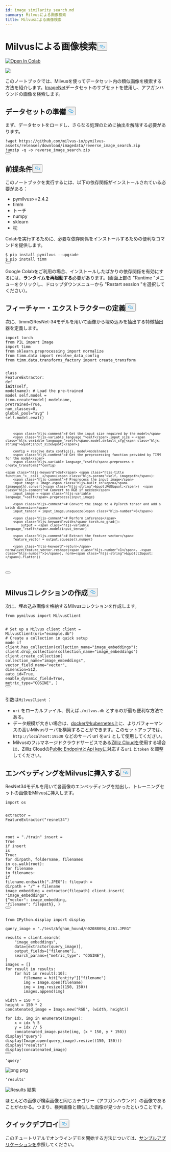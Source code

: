 ```yaml
---
id: image_similarity_search.md
summary: Milvusによる画像検索
title: Milvusによる画像検索
---
```


<h1 id="Image-Search-with-Milvus" class="common-anchor-header">Milvusによる画像検索<button data-href="#Image-Search-with-Milvus" class="anchor-icon" translate="no">
      <svg translate="no"
        aria-hidden="true"
        focusable="false"
        height="20"
        version="1.1"
        viewBox="0 0 16 16"
        width="16"
      >
        <path
          fill="#0092E4"
          fill-rule="evenodd"
          d="M4 9h1v1H4c-1.5 0-3-1.69-3-3.5S2.55 3 4 3h4c1.45 0 3 1.69 3 3.5 0 1.41-.91 2.72-2 3.25V8.59c.58-.45 1-1.27 1-2.09C10 5.22 8.98 4 8 4H4c-.98 0-2 1.22-2 2.5S3 9 4 9zm9-3h-1v1h1c1 0 2 1.22 2 2.5S13.98 12 13 12H9c-.98 0-2-1.22-2-2.5 0-.83.42-1.64 1-2.09V6.25c-1.09.53-2 1.84-2 3.25C6 11.31 7.55 13 9 13h4c1.45 0 3-1.69 3-3.5S14.5 6 13 6z"
        ></path>
      </svg>
    </button></h1><p><a href="https://colab.research.google.com/github/milvus-io/bootcamp/blob/master/bootcamp/tutorials/quickstart/image_search_with_milvus.ipynb" target="_parent"><img translate="no" src="https://colab.research.google.com/assets/colab-badge.svg" alt="Open In Colab"/></a></p>
<p><img translate="no" src="https://raw.githubusercontent.com/milvus-io/bootcamp/master/bootcamp/tutorials/quickstart/apps/image_search_with_milvus/pics/image_search_demo.png"/></p>
<p>このノートブックでは、Milvusを使ってデータセット内の類似画像を検索する方法を紹介します。<a href="https://www.image-net.org/">ImageNet</a>データセットのサブセットを使用し、アフガンハウンドの画像を検索します。</p>
<h2 id="Dataset-Preparation" class="common-anchor-header">データセットの準備<button data-href="#Dataset-Preparation" class="anchor-icon" translate="no">
      <svg translate="no"
        aria-hidden="true"
        focusable="false"
        height="20"
        version="1.1"
        viewBox="0 0 16 16"
        width="16"
      >
        <path
          fill="#0092E4"
          fill-rule="evenodd"
          d="M4 9h1v1H4c-1.5 0-3-1.69-3-3.5S2.55 3 4 3h4c1.45 0 3 1.69 3 3.5 0 1.41-.91 2.72-2 3.25V8.59c.58-.45 1-1.27 1-2.09C10 5.22 8.98 4 8 4H4c-.98 0-2 1.22-2 2.5S3 9 4 9zm9-3h-1v1h1c1 0 2 1.22 2 2.5S13.98 12 13 12H9c-.98 0-2-1.22-2-2.5 0-.83.42-1.64 1-2.09V6.25c-1.09.53-2 1.84-2 3.25C6 11.31 7.55 13 9 13h4c1.45 0 3-1.69 3-3.5S14.5 6 13 6z"
        ></path>
      </svg>
    </button></h2><p>まず、データセットをロードし、さらなる処理のために抽出を解除する必要があります。</p>
<pre><code translate="no" class="language-python">!wget https://github.com/milvus-io/pymilvus-assets/releases/download/imagedata/reverse_image_search.<span class="hljs-built_in">zip</span>
!unzip -q -o reverse_image_search.<span class="hljs-built_in">zip</span>
<button class="copy-code-btn"></button></code></pre>
<h2 id="Prequisites" class="common-anchor-header">前提条件<button data-href="#Prequisites" class="anchor-icon" translate="no">
      <svg translate="no"
        aria-hidden="true"
        focusable="false"
        height="20"
        version="1.1"
        viewBox="0 0 16 16"
        width="16"
      >
        <path
          fill="#0092E4"
          fill-rule="evenodd"
          d="M4 9h1v1H4c-1.5 0-3-1.69-3-3.5S2.55 3 4 3h4c1.45 0 3 1.69 3 3.5 0 1.41-.91 2.72-2 3.25V8.59c.58-.45 1-1.27 1-2.09C10 5.22 8.98 4 8 4H4c-.98 0-2 1.22-2 2.5S3 9 4 9zm9-3h-1v1h1c1 0 2 1.22 2 2.5S13.98 12 13 12H9c-.98 0-2-1.22-2-2.5 0-.83.42-1.64 1-2.09V6.25c-1.09.53-2 1.84-2 3.25C6 11.31 7.55 13 9 13h4c1.45 0 3-1.69 3-3.5S14.5 6 13 6z"
        ></path>
      </svg>
    </button></h2><p>このノートブックを実行するには、以下の依存関係がインストールされている必要がある：</p>
<ul>
<li>pymilvus&gt;=2.4.2</li>
<li>timm</li>
<li>トーチ</li>
<li>numpy</li>
<li>sklearn</li>
<li>枕</li>
</ul>
<p>Colabを実行するために、必要な依存関係をインストールするための便利なコマンドを提供します。</p>
<pre><code translate="no" class="language-python">$ pip install pymilvus --upgrade
$ pip install timm
<button class="copy-code-btn"></button></code></pre>
<div class="alert note">
<p>Google Colabをご利用の場合、インストールしたばかりの依存関係を有効にするには、<strong>ランタイムを再起動する</strong>必要があります。(画面上部の "Runtime "メニューをクリックし、ドロップダウンメニューから "Restart session "を選択してください）。</p>
</div>
<h2 id="Define-the-Feature-Extractor" class="common-anchor-header">フィーチャー・エクストラクターの定義<button data-href="#Define-the-Feature-Extractor" class="anchor-icon" translate="no">
      <svg translate="no"
        aria-hidden="true"
        focusable="false"
        height="20"
        version="1.1"
        viewBox="0 0 16 16"
        width="16"
      >
        <path
          fill="#0092E4"
          fill-rule="evenodd"
          d="M4 9h1v1H4c-1.5 0-3-1.69-3-3.5S2.55 3 4 3h4c1.45 0 3 1.69 3 3.5 0 1.41-.91 2.72-2 3.25V8.59c.58-.45 1-1.27 1-2.09C10 5.22 8.98 4 8 4H4c-.98 0-2 1.22-2 2.5S3 9 4 9zm9-3h-1v1h1c1 0 2 1.22 2 2.5S13.98 12 13 12H9c-.98 0-2-1.22-2-2.5 0-.83.42-1.64 1-2.09V6.25c-1.09.53-2 1.84-2 3.25C6 11.31 7.55 13 9 13h4c1.45 0 3-1.69 3-3.5S14.5 6 13 6z"
        ></path>
      </svg>
    </button></h2><p>次に、timmのResNet-34モデルを用いて画像から埋め込みを抽出する特徴抽出器を定義します。</p>
<pre><code translate="no" class="language-python"><span class="hljs-keyword">import</span> torch
<span class="hljs-keyword">from</span> PIL <span class="hljs-keyword">import</span> Image
<span class="hljs-keyword">import</span> timm
<span class="hljs-keyword">from</span> sklearn.preprocessing <span class="hljs-keyword">import</span> normalize
<span class="hljs-keyword">from</span> timm.data <span class="hljs-keyword">import</span> resolve_data_config
<span class="hljs-keyword">from</span> timm.data.transforms_factory <span class="hljs-keyword">import</span> create_transform

<span class="hljs-keyword">class</span> <span class="hljs-title class_">FeatureExtractor</span>:
<span class="hljs-keyword">def</span> <span class="hljs-title function_">**init**</span>(<span class="hljs-params">self, modelname</span>):
<span class="hljs-comment"># Load the pre-trained model</span>
<span class="hljs-variable language_">self</span>.model = timm.create*model(
modelname, pretrained=<span class="hljs-literal">True</span>, num_classes=<span class="hljs-number">0</span>, global_pool=<span class="hljs-string">&quot;avg&quot;</span>
)
<span class="hljs-variable language*">self</span>.model.<span class="hljs-built_in">eval</span>()

        <span class="hljs-comment"># Get the input size required by the model</span>
        <span class="hljs-variable language_">self</span>.input_size = <span class="hljs-variable language_">self</span>.model.default_cfg[<span class="hljs-string">&quot;input_size&quot;</span>]

        config = resolve_data_config({}, model=modelname)
        <span class="hljs-comment"># Get the preprocessing function provided by TIMM for the model</span>
        <span class="hljs-variable language_">self</span>.preprocess = create_transform(**config)

    <span class="hljs-keyword">def</span> <span class="hljs-title function_">__call__</span>(<span class="hljs-params">self, imagepath</span>):
        <span class="hljs-comment"># Preprocess the input image</span>
        input_image = Image.<span class="hljs-built_in">open</span>(imagepath).convert(<span class="hljs-string">&quot;RGB&quot;</span>)  <span class="hljs-comment"># Convert to RGB if needed</span>
        input_image = <span class="hljs-variable language_">self</span>.preprocess(input_image)

        <span class="hljs-comment"># Convert the image to a PyTorch tensor and add a batch dimension</span>
        input_tensor = input_image.unsqueeze(<span class="hljs-number">0</span>)

        <span class="hljs-comment"># Perform inference</span>
        <span class="hljs-keyword">with</span> torch.no_grad():
            output = <span class="hljs-variable language_">self</span>.model(input_tensor)

        <span class="hljs-comment"># Extract the feature vector</span>
        feature_vector = output.squeeze().numpy()

        <span class="hljs-keyword">return</span> normalize(feature_vector.reshape(<span class="hljs-number">1</span>, -<span class="hljs-number">1</span>), norm=<span class="hljs-string">&quot;l2&quot;</span>).flatten()

<button class="copy-code-btn"></button></code></pre>

<h2 id="Create-a-Milvus-Collection" class="common-anchor-header">Milvusコレクションの作成<button data-href="#Create-a-Milvus-Collection" class="anchor-icon" translate="no">
      <svg translate="no"
        aria-hidden="true"
        focusable="false"
        height="20"
        version="1.1"
        viewBox="0 0 16 16"
        width="16"
      >
        <path
          fill="#0092E4"
          fill-rule="evenodd"
          d="M4 9h1v1H4c-1.5 0-3-1.69-3-3.5S2.55 3 4 3h4c1.45 0 3 1.69 3 3.5 0 1.41-.91 2.72-2 3.25V8.59c.58-.45 1-1.27 1-2.09C10 5.22 8.98 4 8 4H4c-.98 0-2 1.22-2 2.5S3 9 4 9zm9-3h-1v1h1c1 0 2 1.22 2 2.5S13.98 12 13 12H9c-.98 0-2-1.22-2-2.5 0-.83.42-1.64 1-2.09V6.25c-1.09.53-2 1.84-2 3.25C6 11.31 7.55 13 9 13h4c1.45 0 3-1.69 3-3.5S14.5 6 13 6z"
        ></path>
      </svg>
    </button></h2><p>次に、埋め込み画像を格納するMilvusコレクションを作成します。</p>
<pre><code translate="no" class="language-python"><span class="hljs-keyword">from</span> pymilvus <span class="hljs-keyword">import</span> MilvusClient

<span class="hljs-comment"># Set up a Milvus client</span>
client = MilvusClient(uri=<span class="hljs-string">&quot;example.db&quot;</span>)
<span class="hljs-comment"># Create a collection in quick setup mode</span>
<span class="hljs-keyword">if</span> client.has_collection(collection_name=<span class="hljs-string">&quot;image_embeddings&quot;</span>):
client.drop_collection(collection_name=<span class="hljs-string">&quot;image_embeddings&quot;</span>)
client.create_collection(
collection_name=<span class="hljs-string">&quot;image_embeddings&quot;</span>,
vector_field_name=<span class="hljs-string">&quot;vector&quot;</span>,
dimension=<span class="hljs-number">512</span>,
auto_id=<span class="hljs-literal">True</span>,
enable_dynamic_field=<span class="hljs-literal">True</span>,
metric_type=<span class="hljs-string">&quot;COSINE&quot;</span>,
)
<button class="copy-code-btn"></button></code></pre>

<div class="alert note">
<p>引数は<code translate="no">MilvusClient</code> ：</p>
<ul>
<li><code translate="no">uri</code> をローカルファイル、例えば<code translate="no">./milvus.db</code> とするのが最も便利な方法である。</li>
<li>データ規模が大きい場合は、<a href="https://milvus.io/docs/quickstart.md">dockerやkubernetes</a>上に、よりパフォーマンスの高いMilvusサーバを構築することができます。このセットアップでは、<code translate="no">http://localhost:19530</code> などのサーバ uri を<code translate="no">uri</code> として使用してください。</li>
<li>Milvusのフルマネージドクラウドサービスである<a href="https://zilliz.com/cloud">Zilliz Cloudを</a>使用する場合は、Zilliz Cloudの<a href="https://docs.zilliz.com/docs/on-zilliz-cloud-console#free-cluster-details">Public EndpointとApi keyに</a>対応する<code translate="no">uri</code> と<code translate="no">token</code> を調整してください。</li>
</ul>
</div>
<h2 id="Insert-the-Embeddings-to-Milvus" class="common-anchor-header">エンベッディングをMilvusに挿入する<button data-href="#Insert-the-Embeddings-to-Milvus" class="anchor-icon" translate="no">
      <svg translate="no"
        aria-hidden="true"
        focusable="false"
        height="20"
        version="1.1"
        viewBox="0 0 16 16"
        width="16"
      >
        <path
          fill="#0092E4"
          fill-rule="evenodd"
          d="M4 9h1v1H4c-1.5 0-3-1.69-3-3.5S2.55 3 4 3h4c1.45 0 3 1.69 3 3.5 0 1.41-.91 2.72-2 3.25V8.59c.58-.45 1-1.27 1-2.09C10 5.22 8.98 4 8 4H4c-.98 0-2 1.22-2 2.5S3 9 4 9zm9-3h-1v1h1c1 0 2 1.22 2 2.5S13.98 12 13 12H9c-.98 0-2-1.22-2-2.5 0-.83.42-1.64 1-2.09V6.25c-1.09.53-2 1.84-2 3.25C6 11.31 7.55 13 9 13h4c1.45 0 3-1.69 3-3.5S14.5 6 13 6z"
        ></path>
      </svg>
    </button></h2><p>ResNet34モデルを用いて各画像のエンベッディングを抽出し、トレーニングセットの画像をMilvusに挿入します。</p>
<pre><code translate="no" class="language-python"><span class="hljs-keyword">import</span> os

extractor = FeatureExtractor(<span class="hljs-string">&quot;resnet34&quot;</span>)

root = <span class="hljs-string">&quot;./train&quot;</span>
insert = <span class="hljs-literal">True</span>
<span class="hljs-keyword">if</span> insert <span class="hljs-keyword">is</span> <span class="hljs-literal">True</span>:
<span class="hljs-keyword">for</span> dirpath, foldername, filenames <span class="hljs-keyword">in</span> os.walk(root):
<span class="hljs-keyword">for</span> filename <span class="hljs-keyword">in</span> filenames:
<span class="hljs-keyword">if</span> filename.endswith(<span class="hljs-string">&quot;.JPEG&quot;</span>):
filepath = dirpath + <span class="hljs-string">&quot;/&quot;</span> + filename
image_embedding = extractor(filepath)
client.insert(
<span class="hljs-string">&quot;image_embeddings&quot;</span>,
{<span class="hljs-string">&quot;vector&quot;</span>: image_embedding, <span class="hljs-string">&quot;filename&quot;</span>: filepath},
)
<button class="copy-code-btn"></button></code></pre>

<pre><code translate="no" class="language-python"><span class="hljs-keyword">from</span> IPython.display <span class="hljs-keyword">import</span> display

query_image = <span class="hljs-string">&quot;./test/Afghan_hound/n02088094_4261.JPEG&quot;</span>

results = client.search(
    <span class="hljs-string">&quot;image_embeddings&quot;</span>,
    data=[extractor(query_image)],
    output_fields=[<span class="hljs-string">&quot;filename&quot;</span>],
    search_params={<span class="hljs-string">&quot;metric_type&quot;</span>: <span class="hljs-string">&quot;COSINE&quot;</span>},
)
images = []
<span class="hljs-keyword">for</span> result <span class="hljs-keyword">in</span> results:
    <span class="hljs-keyword">for</span> hit <span class="hljs-keyword">in</span> result[:<span class="hljs-number">10</span>]:
        filename = hit[<span class="hljs-string">&quot;entity&quot;</span>][<span class="hljs-string">&quot;filename&quot;</span>]
        img = Image.<span class="hljs-built_in">open</span>(filename)
        img = img.resize((<span class="hljs-number">150</span>, <span class="hljs-number">150</span>))
        images.append(img)

width = <span class="hljs-number">150</span> * <span class="hljs-number">5</span>
height = <span class="hljs-number">150</span> * <span class="hljs-number">2</span>
concatenated_image = Image.new(<span class="hljs-string">&quot;RGB&quot;</span>, (width, height))

<span class="hljs-keyword">for</span> idx, img <span class="hljs-keyword">in</span> <span class="hljs-built_in">enumerate</span>(images):
    x = idx % <span class="hljs-number">5</span>
    y = idx // <span class="hljs-number">5</span>
    concatenated_image.paste(img, (x * <span class="hljs-number">150</span>, y * <span class="hljs-number">150</span>))
display(<span class="hljs-string">&quot;query&quot;</span>)
display(Image.<span class="hljs-built_in">open</span>(query_image).resize((<span class="hljs-number">150</span>, <span class="hljs-number">150</span>)))
display(<span class="hljs-string">&quot;results&quot;</span>)
display(concatenated_image)
<button class="copy-code-btn"></button></code></pre>
<pre><code translate="no">'query'
</code></pre>
<p>
  
   <span class="img-wrapper"> <img translate="no" src="/docs/v2.4.x/image_search_with_milvus_files/image_search_with_milvus_14_1.png" alt="png" class="doc-image" id="png" />
   </span> <span class="img-wrapper"> <span>png</span> </span></p>
<pre><code translate="no">'results'
</code></pre>
<p>
  
   <span class="img-wrapper"> <img translate="no" src="/docs/v2.4.x/assets/results.png" alt="Results" class="doc-image" id="results" />
   </span> <span class="img-wrapper"> <span>結果</span> </span></p>
<p>ほとんどの画像が検索画像と同じカテゴリー（アフガンハウンド）の画像であることがわかる。つまり、検索画像と類似した画像が見つかったということです。</p>
<h2 id="Quick-Deploy" class="common-anchor-header">クイックデプロイ<button data-href="#Quick-Deploy" class="anchor-icon" translate="no">
      <svg translate="no"
        aria-hidden="true"
        focusable="false"
        height="20"
        version="1.1"
        viewBox="0 0 16 16"
        width="16"
      >
        <path
          fill="#0092E4"
          fill-rule="evenodd"
          d="M4 9h1v1H4c-1.5 0-3-1.69-3-3.5S2.55 3 4 3h4c1.45 0 3 1.69 3 3.5 0 1.41-.91 2.72-2 3.25V8.59c.58-.45 1-1.27 1-2.09C10 5.22 8.98 4 8 4H4c-.98 0-2 1.22-2 2.5S3 9 4 9zm9-3h-1v1h1c1 0 2 1.22 2 2.5S13.98 12 13 12H9c-.98 0-2-1.22-2-2.5 0-.83.42-1.64 1-2.09V6.25c-1.09.53-2 1.84-2 3.25C6 11.31 7.55 13 9 13h4c1.45 0 3-1.69 3-3.5S14.5 6 13 6z"
        ></path>
      </svg>
    </button></h2><p>このチュートリアルでオンラインデモを開始する方法については、<a href="https://github.com/milvus-io/bootcamp/tree/master/bootcamp/tutorials/quickstart/apps/image_search_with_milvus">サンプルアプリケーションを</a>参照してください。</p>
